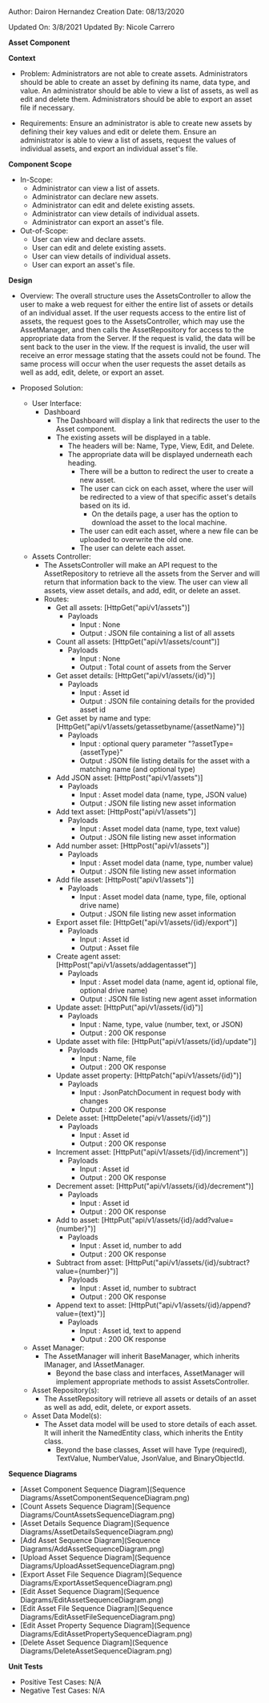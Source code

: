 Author: Dairon Hernandez
Creation Date: 08/13/2020

Updated On: 3/8/2021
Updated By: Nicole Carrero

**Asset Component**

**Context**

- Problem: Administrators are not able to create assets.  Administrators should be able to create an asset by defining its name, data type, and value. An administrator should be able to view a list of assets, as well as edit and delete them.  Administrators should be able to export an asset file if necessary.

- Requirements: Ensure an administrator is able to create new assets by defining their key values and edit or delete them. Ensure an administrator is able to view a list of assets, request the values of individual assets, and export an individual asset's file.

**Component Scope**

- In-Scope:
  - Administrator can view a list of assets.
  - Administrator can declare new assets.
  - Administrator can edit and delete existing assets.
  - Administrator can view details of individual assets.
  - Administrator can export an asset's file.
- Out-of-Scope:
  - User can view and declare assets.
  - User can edit and delete existing assets.
  - User can view details of individual assets.
  - User can export an asset's file.

**Design**

- Overview: The overall structure uses the AssetsController to allow the user to make a web request for either the entire list of assets or details of an individual asset.  If the user requests access to the entire list of assets, the request goes to the AssetsController, which may use the AssetManager, and then calls the AssetRepository for access to the appropriate data from the Server.  If the request is valid, the data will be sent back to the user in the view.  If the request is invalid, the user will receive an error message stating that the assets could not be found.  The same process will occur when the user requests the asset details as well as add, edit, delete, or export an asset.

- Proposed Solution:
  - User Interface:
    - Dashboard
      - The Dashboard will display a link that redirects the user to the Asset component.
      - The existing assets will be displayed in a table.
        - The headers will be: Name, Type, View, Edit, and Delete.
        - The appropriate data will be displayed underneath each heading.
          - There will be a button to redirect the user to create a new asset.
          - The user can cick on each asset, where the user will be redirected to a view of that specific asset's details based on its id.
            - On the details page, a user has the option to download the asset to the local machine.
          - The user can edit each asset, where a new file can be uploaded to overwrite the old one.
          - The user can delete each asset.
  - Assets Controller:
    - The AssetsController will make an API request to the AssetRepository to retrieve all the assets from the Server and will return that information back to the view.  The user can view all assets, view asset details, and add, edit, or delete an asset.
    - Routes:
      - Get all assets: [HttpGet("api/v1/assets")]
        - Payloads
          - Input : None
          - Output : JSON file containing a list of all assets
      - Count all assets: [HttpGet("api/v1/assets/count")]
        - Payloads
          - Input : None
          - Output : Total count of assets from the Server
      - Get asset details: [HttpGet("api/v1/assets/{id}")]
        - Payloads
          - Input : Asset id
          - Output : JSON file containing details for the provided asset id
      - Get asset by name and type: [HttpGet("api/v1/assets/getassetbyname/{assetName}")]
        - Payloads
          - Input : optional query parameter "?assetType={assetType}"
          - Output : JSON file listing details for the asset with a matching name (and optional type)
      - Add JSON asset: [HttpPost("api/v1/assets")]
        - Payloads
          - Input : Asset model data (name, type, JSON value)
          - Output : JSON file listing new asset information
      - Add text asset: [HttpPost("api/v1/assets")]
        - Payloads
          - Input : Asset model data (name, type, text value)
          - Output : JSON file listing new asset information
      - Add number asset: [HttpPost("api/v1/assets")]
        - Payloads
          - Input : Asset model data (name, type, number value)
          - Output : JSON file listing new asset information
      - Add file asset: [HttpPost("api/v1/assets")]
        - Payloads
          - Input : Asset model data (name, type, file, optional drive name)
          - Output : JSON file listing new asset information
      - Export asset file: [HttpGet("api/v1/assets/{id}/export")]
        - Payloads
          - Input : Asset id
          - Output : Asset file
      - Create agent asset: [HttpPost("api/v1/assets/addagentasset")]
        - Payloads
          - Input : Asset model data (name, agent id, optional file, optional drive name)
          - Output : JSON file listing new agent asset information
      - Update asset: [HttpPut("api/v1/assets/{id}")]
        - Payloads
          - Input : Name, type, value (number, text, or JSON)
          - Output : 200 OK response
      - Update asset with file: [HttpPut("api/v1/assets/{id}/update")]
        - Payloads
          - Input : Name, file
          - Output : 200 OK response
      - Update asset property: [HttpPatch("api/v1/assets/{id}")]
        - Payloads
          - Input : JsonPatchDocument in request body with changes
          - Output : 200 OK response
      - Delete asset: [HttpDelete("api/v1/assets/{id}")]
        - Payloads
          - Input : Asset id
          - Output : 200 OK response   
      - Increment asset: [HttpPut("api/v1/assets/{id}/increment")]
        - Payloads
          - Input : Asset id
          - Output : 200 OK response
      - Decrement asset: [HttpPut("api/v1/assets/{id}/decrement")]
         - Payloads
           - Input : Asset id
           - Output : 200 OK response
      - Add to asset: [HttpPut("api/v1/assets/{id}/add?value={number}")]
        - Payloads
          - Input : Asset id, number to add
          - Output : 200 OK response
      - Subtract from asset: [HttpPut("api/v1/assets/{id}/subtract?value={number}")]
        - Payloads
          - Input : Asset id, number to subtract
          - Output : 200 OK response
      - Append text to asset: [HttpPut("api/v1/assets/{id}/append?value={text}")]
        - Payloads
          - Input : Asset id, text to append
          - Output : 200 OK response
  - Asset Manager:
    - The AssetManager will inherit BaseManager, which inherits IManager, and IAssetManager.
      - Beyond the base class and interfaces, AssetManager will implement appropriate methods to assist AssetsController.
  - Asset Repository(s):
    - The AssetRepository will retrieve all assets or details of an asset as well as add, edit, delete, or export assets.
  - Asset Data Model(s):
    - The Asset data model will be used to store details of each asset.  It will inherit the NamedEntity class, which inherits the Entity class.
      - Beyond the base classes, Asset will have Type (required), TextValue, NumberValue, JsonValue, and BinaryObjectId.

**Sequence Diagrams**

- [Asset Component Sequence Diagram](Sequence Diagrams/AssetComponentSequenceDiagram.png)
- [Count Assets Sequence Diagram](Sequence Diagrams/CountAssetsSequenceDiagram.png)
- [Asset Details Sequence Diagram](Sequence Diagrams/AssetDetailsSequenceDiagram.png)
- [Add Asset Sequence Diagram](Sequence Diagrams/AddAssetSequenceDiagram.png)
- [Upload Asset Sequence Diagram](Sequence Diagrams/UploadAssetSequenceDiagram.png)
- [Export Asset File Sequence Diagram](Sequence Diagrams/ExportAssetSequenceDiagram.png)
- [Edit Asset Sequence Diagram](Sequence Diagrams/EditAssetSequenceDiagram.png)
- [Edit Asset File Sequence Diagram](Sequence Diagrams/EditAssetFileSequenceDiagram.png)
- [Edit Asset Property Sequence Diagram](Sequence Diagrams/EditAssetPropertySequenceDiagram.png)
- [Delete Asset Sequence Diagram](Sequence Diagrams/DeleteAssetSequenceDiagram.png)

**Unit Tests**

- Positive Test Cases: N/A
- Negative Test Cases: N/A